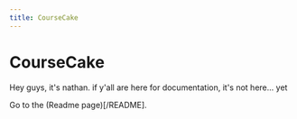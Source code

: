 ```yaml
---
title: CourseCake
---
```


# CourseCake 
Hey guys, it's nathan. if y'all are here for documentation, it's not here... yet

Go to the (Readme page)[/README].
